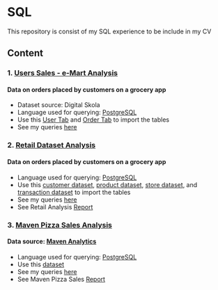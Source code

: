 # SQL
This repository is consist of my SQL experience to be include in my CV

## Content
### 1. [Users Sales - e-Mart Analysis](https://github.com/fauziaya/SQL/blob/main/E-Mart.sql)
#### Data on orders placed by customers on a grocery app
* Dataset source: Digital Skola
* Language used for querying: [PostgreSQL](https://www.postgresql.org/)
* Use this [User Tab](https://github.com/fauziaya/sql-portofolio/blob/main/user_tab%20Users%20Sales%20-%20Retail%20Dataset.csv) and [Order Tab](https://github.com/fauziaya/sql-portofolio/blob/main/order_tab%20Users%20Sales%20-%20Retail%20Dataset.csv) to import the tables
* See my queries [here](https://github.com/fauziaya/SQL/blob/main/E-Mart.sql)

### 2. [Retail Dataset Analysis](https://github.com/fauziaya/SQL/blob/main/Reatail%20Analysis.sql)
#### Data on orders placed by customers on a grocery app
* Language used for querying: [PostgreSQL](https://www.postgresql.org/)
* Use this [customer dataset](https://github.com/fauziaya/SQL/blob/main/customer1%20-%20e-mart%20dataset.csv), [product dataset](https://github.com/fauziaya/SQL/blob/main/product1%20-%20e-mart%20dataset.csv), [store dataset](https://github.com/fauziaya/SQL/blob/main/store1%20-%20e-mart%20dataset.csv), and [transaction dataset](https://github.com/fauziaya/SQL/blob/main/transaction%20-%20e-mart%20dataset.csv) to import the tables
* See my queries [here](https://github.com/fauziaya/SQL/blob/main/Reatail%20Analysis.sql)
* See Retail Analysis [Report](https://github.com/fauziaya/SQL/blob/main/SQL%20Retail%20Analysis.pptx)

### 3. [Maven Pizza Sales Analysis](https://github.com/fauziaya/SQL/blob/main/Pizza%20Sales.sql)
#### Data source: [Maven Analytics](https://www.mavenanalytics.io/data-playground)
* Language used for querying: [PostgreSQL](https://www.postgresql.org/)
* Use this [dataset](https://github.com/fauziaya/SQL/tree/main/Pizza%2BPlace%2BSales)
* See my queries [here](https://github.com/fauziaya/SQL/blob/main/Pizza%20Sales.sql)
* See Maven Pizza Sales [Report](https://github.com/fauziaya/SQL/blob/main/SQL%20Pizza%20Analysis.pptx)
